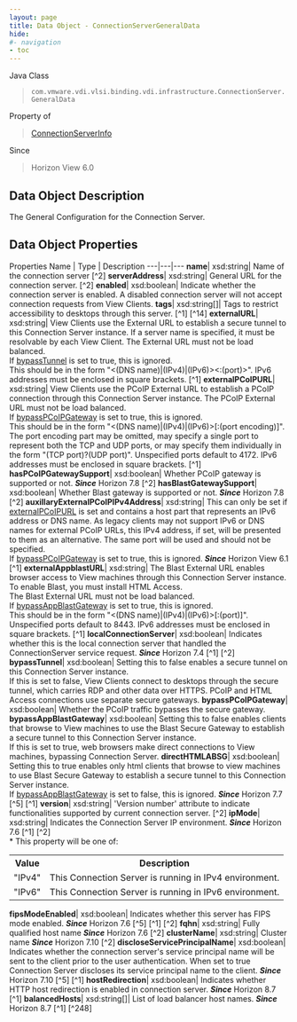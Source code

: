 ```yaml
---
layout: page
title: Data Object - ConnectionServerGeneralData
hide:
#- navigation
- toc
---
```






Java Class
> `com.vmware.vdi.vlsi.binding.vdi.infrastructure.ConnectionServer.GeneralData`

Property of
> [ConnectionServerInfo](vdi.infrastructure.ConnectionServer.ConnectionServerInfo.md#field_detail)

Since
> Horizon View 6.0


## Data Object Description

The General Configuration for the Connection Server.

## Data Object Properties
Properties
Name |  Type |  Description
---|---|---
**name**|  xsd:string|  Name of the connection server [^2]
**serverAddress**|  xsd:string|  General URL for the connection server. [^2]
**enabled**|  xsd:boolean|  Indicate whether the connection server is enabled. A disabled connection server will not accept connection requests from View Clients.
**tags**|  xsd:string[]|  Tags to restrict accessibility to desktops through this server. [^1] [^14]
**externalURL**|  xsd:string|  View Clients use the External URL to establish a secure tunnel to this Connection Server instance. If a server name is specified, it must be resolvable by each View Client. The External URL must not be load balanced. <br>If [bypassTunnel](vdi.infrastructure.ConnectionServer.GeneralData.md#bypassTunnel) is set to true, this is ignored.<br>This should be in the form "<(DNS name)|(IPv4)|(IPv6)><:(port)>". IPv6 addresses must be enclosed in square brackets. [^1]
**externalPCoIPURL**|  xsd:string|  View Clients use the PCoIP External URL to establish a PCoIP connection through this Connection Server instance. The PCoIP External URL must not be load balanced.<br>If [bypassPCoIPGateway](vdi.infrastructure.ConnectionServer.GeneralData.md#bypassPCoIPGateway) is set to true, this is ignored. <br>This should be in the form "<(DNS name)|(IPv4)|(IPv6)>[:(port encoding)]". The port encoding part may be omitted, may specify a single port to represent both the TCP and UDP ports, or may specify them individually in the form "(TCP port)?(UDP port)". Unspecified ports default to 4172. IPv6 addresses must be enclosed in square brackets. [^1]
**hasPCoIPGatewaySupport**|  xsd:boolean|  Whether PCoIP gateway is supported or not.  **_Since_** Horizon 7.8 [^2]
**hasBlastGatewaySupport**|  xsd:boolean|  Whether Blast gateway is supported or not.  **_Since_** Horizon 7.8 [^2]
**auxillaryExternalPCoIPIPv4Address**|  xsd:string|  This can only be set if [externalPCoIPURL](vdi.infrastructure.ConnectionServer.GeneralData.md#externalPCoIPURL) is set and contains a host part that represents an IPv6 address or DNS name. As legacy clients may not support IPv6 or DNS names for external PCoIP URLs, this IPv4 address, if set, will be presented to them as an alternative. The same port will be used and should not be specified.<br>If [bypassPCoIPGateway](vdi.infrastructure.ConnectionServer.GeneralData.md#bypassPCoIPGateway) is set to true, this is ignored.  **_Since_** Horizon View 6.1 [^1]
**externalAppblastURL**|  xsd:string|  The Blast External URL enables browser access to View machines through this Connection Server instance. To enable Blast, you must install HTML Access.<br>The Blast External URL must not be load balanced.<br>If [bypassAppBlastGateway](vdi.infrastructure.ConnectionServer.GeneralData.md#bypassAppBlastGateway) is set to true, this is ignored.<br>This should be in the form "<(DNS name)|(IPv4)|(IPv6)>[:(port)]". Unspecified ports default to 8443. IPv6 addresses must be enclosed in square brackets. [^1]
**localConnectionServer**|  xsd:boolean|  Indicates whether this is the local connection server that handled the ConnectionServer service request.  **_Since_** Horizon 7.4 [^1] [^2]
**bypassTunnel**|  xsd:boolean|  Setting this to false enables a secure tunnel on this Connection Server instance.<br>If this is set to false, View Clients connect to desktops through the secure tunnel, which carries RDP and other data over HTTPS. PCoIP and HTML Access connections use separate secure gateways.
**bypassPCoIPGateway**|  xsd:boolean|  Whether the PCoIP traffic bypasses the secure gateway.
**bypassAppBlastGateway**|  xsd:boolean|  Setting this to false enables clients that browse to View machines to use the Blast Secure Gateway to establish a secure tunnel to this Connection Server instance.<br>If this is set to true, web browsers make direct connections to View machines, bypassing Connection Server.
**directHTMLABSG**|  xsd:boolean|  Setting this to true enables only html clients that browse to view machines to use Blast Secure Gateway to establish a secure tunnel to this Connection Server instance.<br>If [bypassAppBlastGateway](vdi.infrastructure.ConnectionServer.GeneralData.md#bypassAppBlastGateway) is set to false, this is ignored.  **_Since_** Horizon 7.7 [^5] [^1]
**version**|  xsd:string|  'Version number' attribute to indicate functionalities supported by current connection server. [^2]
**ipMode**|  xsd:string|  Indicates the Connection Server IP environment.  **_Since_** Horizon 7.6 [^1] [^2]<br>* This property will be one of:<br><table><tr><th>Value</th><th>Description</th></tr><tr><td>"IPv4"</td><td>This Connection Server is running in IPv4 environment.</td></tr><tr><td>"IPv6"</td><td>This Connection Server is running in IPv6 environment.</td></tr></table>
**fipsModeEnabled**|  xsd:boolean|  Indicates whether this server has FIPS mode enabled.  **_Since_** Horizon 7.6 [^5] [^1] [^2]
**fqhn**|  xsd:string|  Fully qualified host name  **_Since_** Horizon 7.6 [^2]
**clusterName**|  xsd:string|  Cluster name  **_Since_** Horizon 7.10 [^2]
**discloseServicePrincipalName**|  xsd:boolean|  Indicates whether the connection server's service principal name will be sent to the client prior to the user authentication. When set to true Connection Server discloses its service principal name to the client.  **_Since_** Horizon 7.10 [^5] [^1]
**hostRedirection**|  xsd:boolean|  Indicates whether HTTP host redirection is enabled in connection server.  **_Since_** Horizon 8.7 [^1]
**balancedHosts**|  xsd:string[]|  List of load balancer host names.  **_Since_** Horizon 8.7 [^1] [^248]


 
